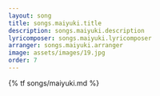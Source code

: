```yaml
---
layout: song
title: songs.maiyuki.title
description: songs.maiyuki.description
lyricomposer: songs.maiyuki.lyricomposer
arranger: songs.maiyuki.arranger
image: assets/images/19.jpg
order: 7
---
```


{% tf songs/maiyuki.md %}
